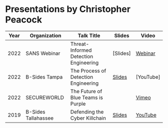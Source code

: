 # Presentations by Christopher Peacock

| Year | Organization | Talk Title | Slides | Video |
| --- | --- | ----------- | --- | --- |
| 2022 | SANS Webinar | Threat-Informed Detection Engineering | [Slides] | [Webinar](https://www.sans.org/webcasts/threat-informed-detection-engineering/?utm_medium=Social&utm_source=Twitter&utm_campaign=purple-team-webcast) |
| 2022 | B-Sides Tampa | The Process of Detection Engineering | [Slides](https://github.com/securepeacock/presentations/blob/main/2022-BSides%20Tampa/The%20Process%20of%20Detection%20Engineering.pdf) | [YouTube] |
| 2022 | SECUREWORLD | The Future of Blue Teams is Purple | | [Vimeo](https://vimeo.com/691830260) |
| 2019 | B-Sides Tallahassee | Defending the Cyber Killchain | [Slides]() | [YouTube](https://youtu.be/4LkugAlmnzA) |
